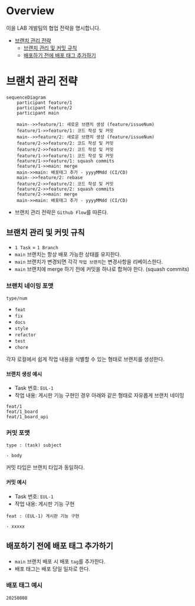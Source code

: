 # Overview

이을 LAB 개발팀의 협업 전략을 명시합니다.

- [브랜치 관리 전략](#브랜치-관리-전략)
    - [브랜치 관리 및 커밋 규칙](#브랜치-관리-및-커밋-규칙)
    - [배포하기 전에 배포 태그 추가하기](#배포하기-전에-배포-태그-추가하기)

# 브랜치 관리 전략

```mermaid
sequenceDiagram
    participant feature/1
    participant feature/2
    participant main

    main-->>feature/1: 새로운 브랜치 생성 (feature/issueNum)
    feature/1->>feature/1: 코드 작성 및 커밋
    main-->>feature/2: 새로운 브랜치 생성 (feature/issueNum)
    feature/2->>feature/2: 코드 작성 및 커밋
    feature/2->>feature/2: 코드 작성 및 커밋
    feature/1->>feature/1: 코드 작성 및 커밋
    feature/1->>feature/1: squash commits
    feature/1->>main: merge
    main->>main: 배포태그 추가 - yyyyMMdd (CI/CD)
    main-->>feature/2: rebase
    feature/2->>feature/2: 코드 작성 및 커밋
    feature/2->>feature/2: squash commits
    feature/2->>main: merge
    main->>main: 배포태그 추가 - yyyyMMdd (CI/CD)
```

* 브랜치 관리 전략은 `Github Flow`를 따른다.

## 브랜치 관리 및 커밋 규칙

* `1 Task` = `1 Branch`
* `main` 브랜치는 항상 배포 가능한 상태를 유지한다.
* `main` 브랜치가 변경되면 각각 `작업 브랜치`는 변경사항을 리베이스한다.
* `main` 브랜치에 merge 하기 전에 커밋을 하나로 합쳐야 한다. (squash commits)

### 브랜치 네이밍 포맷

```
type/num
```
- `feat`
- `fix`
- `docs`
- `style`
- `refactor`
- `test`
- `chore`

각자 로컬에서 쉽게 작업 내용을 식별할 수 있는 형태로 브랜치를 생성한다.

#### 브랜치 생성 예시

- Task 번호: `EUL-1`
- 작업 내용: 게시판 기능 구현인 경우 아래와 같은 형태로 자유롭게 브랜치 네이밍
```
feat/1
feat/1_board
feat/1_board_api
```

### 커밋 포맷

```
type : (task) subject

- body
```
커밋 타입은 브랜치 타입과 동일하다.

#### 커밋 예시

- Task 번호: `EUL-1`
- 작업 내용: 게시판 기능 구현
```
feat : (EUL-1) 게시판 기능 구현

- xxxxx
```

## 배포하기 전에 배포 태그 추가하기

- `main` 브랜치 배포 시 배포 `tag`를 추가한다.
- 배포 태그는 배포 당일 일자로 한다.

### 배포 태그 예시
```
20250808
```
